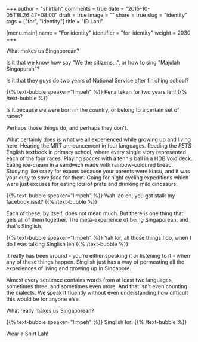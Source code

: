 +++
author = "shirtlah"
comments = true
date = "2015-10-05T18:26:47+08:00"
draft = true
image = ""
share = true
slug = "identity"
tags = ["for", "identity"]
title = "ID Lah!"

[menu.main]
  name = "For identity"
  identifier = "for-identity"
  weight = 2030
+++

What makes us Singaporean?

Is it that we know how say "We the citizens...", or how to sing "Majulah Singapurah"?

Is it that they guys do two years of National Service after finishing school?

{{% text-bubble speaker="limpeh" %}}
Kena tekan for two years leh!
{{% /text-bubble %}}

Is it because we were born in the country, or belong to a certain set of races?

Perhaps those things do, and perhaps they don't.

What certainly does is what we all experienced while growing up and living here. Hearing the MRT announcement in four languages. Reading the *PETS* English textbook in primary school, where every single story represented each of the four races. Playing soccer with a tennis ball in a HDB void deck. Eating ice-cream in a sandwich made with rainbow-coloured bread. Studying like crazy for exams because your parents were kiasu, and it was your duty to *save face* for them. Going for night cycling expeditions which were just excuses for eating lots of prata and drinking milo dinosaurs.

{{% text-bubble speaker="limpeh" %}}
Wah lao eh, you got stalk my facebook issit?
{{% /text-bubble %}}

Each of these, by itself, does not mean much. But there is one thing that gels all of them together. The meta-experience of being Singaporean: and that's Singlish.

{{% text-bubble speaker="limpeh" %}}
Yah lor, all those things I do, when I do I was talking Singlish leh
{{% /text-bubble %}}

It really has been around - you're either speaking it or listening to it - when any of these things happen. Singlish just has a way of permeating all the experiences of living and growing up in Singapore.

Almost every sentence contains words from at least two languages, sometimes three, and sometimes even more. And that isn't even counting the dialects. We speak it fluently without even understanding how difficult this would be for anyone else.

What really makes us Singaporean?

{{% text-bubble speaker="limpeh" %}}
Singlish lor!
{{% /text-bubble %}}

Wear a Shirt Lah!

